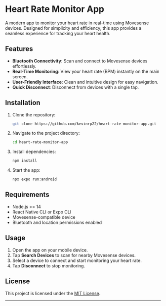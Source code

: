 # Heart Rate Monitor App

A modern app to monitor your heart rate in real-time using Movesense devices. Designed for simplicity and efficiency, this app provides a seamless experience for tracking your heart health.

## Features

- **Bluetooth Connectivity**: Scan and connect to Movesense devices effortlessly.
- **Real-Time Monitoring**: View your heart rate (BPM) instantly on the main screen.
- **User-Friendly Interface**: Clean and intuitive design for easy navigation.
- **Quick Disconnect**: Disconnect from devices with a single tap.

## Installation

1. Clone the repository:
   ```bash
   git clone https://github.com/kevinrp22/heart-rate-monitor-app.git
   ```
2. Navigate to the project directory:
   ```bash
   cd heart-rate-monitor-app
   ```
3. Install dependencies:
   ```bash
   npm install
   ```
4. Start the app:
   ```bash
   npx expo run:android
   ```

## Requirements

- Node.js >= 14
- React Native CLI or Expo CLI
- Movesense-compatible device
- Bluetooth and location permissions enabled

## Usage

1. Open the app on your mobile device.
2. Tap **Search Devices** to scan for nearby Movesense devices.
3. Select a device to connect and start monitoring your heart rate.
4. Tap **Disconnect** to stop monitoring.

## License

This project is licensed under the [MIT License](LICENSE).

---
